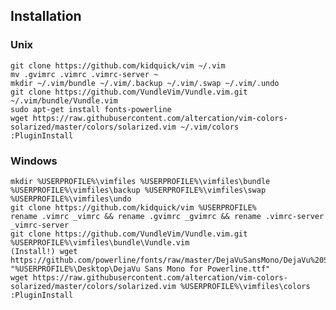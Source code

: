 Installation
------------

### Unix
    git clone https://github.com/kidquick/vim ~/.vim
    mv .gvimrc .vimrc .vimrc-server ~
    mkdir ~/.vim/bundle ~/.vim/.backup ~/.vim/.swap ~/.vim/.undo
    git clone https://github.com/VundleVim/Vundle.vim.git ~/.vim/bundle/Vundle.vim
    sudo apt-get install fonts-powerline
    wget https://raw.githubusercontent.com/altercation/vim-colors-solarized/master/colors/solarized.vim ~/.vim/colors
    :PluginInstall

### Windows
    mkdir %USERPROFILE%\vimfiles %USERPROFILE%\vimfiles\bundle %USERPROFILE%\vimfiles\backup %USERPROFILE%\vimfiles\swap %USERPROFILE%\vimfiles\undo
    git clone https://github.com/kidquick/vim %USERPROFILE%
    rename .vimrc _vimrc && rename .gvimrc _gvimrc && rename .vimrc-server _vimrc-server
    git clone https://github.com/VundleVim/Vundle.vim.git %USERPROFILE%\vimfiles\bundle\Vundle.vim
    (Install!) wget https://github.com/powerline/fonts/raw/master/DejaVuSansMono/DejaVu%20Sans%20Mono%20for%20Powerline.ttf "%USERPROFILE%\Desktop\DejaVu Sans Mono for Powerline.ttf"
    wget https://raw.githubusercontent.com/altercation/vim-colors-solarized/master/colors/solarized.vim %USERPROFILE%\vimfiles\colors
    :PluginInstall
